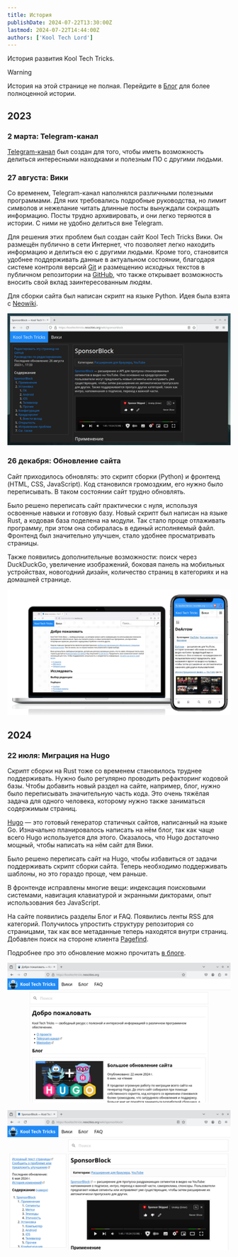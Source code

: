 ```yaml
---
title: История
publishDate: 2024-07-22T13:30:00Z
lastmod: 2024-07-22T14:44:00Z
authors: ['Kool Tech Lord']
---
```


История развития Kool Tech Tricks.

<!--more-->

> [!warning]
> История на этой странице не полная. Перейдите в
[Блог](https://blog.kooltechtricks.org/categories/updates) для более
полноценной истории.

## 2023

### 2 марта: Telegram-канал

[Telegram-канал](https://t.me/KoolTechTricks) был создан для того, чтобы иметь
возможность делиться интересными находками и полезным ПО с другими людьми.

### 27 августа: Вики

Со временем, Telegram-канал наполнялся различными полезными программами. Для
них требовались подробные руководства, но лимит символов и нежелание читать
длинные посты вынуждали сокращать информацию. Посты трудно архивировать, и они
легко теряются в истории. С ними не удобно делиться вне Telegram.

Для решения этих проблем был создан сайт Kool Tech Tricks Вики. Он размещён
публично в сети Интернет, что позволяет легко находить информацию и делиться
ею с другими людьми. Кроме того, становится удобнее поддерживать данные в
актуальном состоянии, благодаря системе контроля версий
[Git](https://git-scm.com) и размещению исходных текстов в публичном репозитории
на [GitHub](https://github.com/KoolTechTricks/content), что также открывает
возможность вносить свой вклад заинтересованным людям.

Для сборки сайта был написан скрипт на языке Python. Идея была взята с
[Neowiki](https://github.com/MineRobber9000/neowiki).

![Первая публичная версия сайта Kool Tech Tricks](first-website.png)

### 26 декабря: Обновление сайта

Сайт приходилось обновлять: это скрипт сборки (Python) и фронтенд (HTML, CSS,
JavaScript). Код становился громоздким, его нужно было переписывать. В таком
состоянии сайт трудно обновлять.

Было решено переписать сайт практически с нуля, используя освоенные навыки и
готовую базу. Новый скрипт был написан на языке Rust, а кодовая база поделена
на модули. Так стало проще отлаживать программу, при этом она собиралась в
единый исполняемый файл. Фронтенд был значительно улучшен, стало удобнее
просматривать страницы.

Также появились дополнительные возможности: поиск через DuckDuckGo, увеличение
изображений, боковая панель на мобильных устройствах, новогодний дизайн,
количество страниц в категориях и на домашней странице.

![Обновлённая версия сайта, собранная новым скриптом](second-website.png)

## 2024

### 22 июля: Миграция на Hugo

Скрипт сборки на Rust тоже со временем становилось труднее поддерживать.
Нужно было регулярно проводить рефакторинг кодовой базы. Чтобы добавить новый
раздел на сайте, например, блог, нужно было переписывать значительную часть
кода. Это очень тяжёлая задача для одного человека, которому нужно также
заниматься содержимым страниц.

[Hugo](https://gohugo.io) — это готовый генератор статичных сайтов, написанный
на языке Go. Изначально планировалось написать на нём блог, так как чаще всего
Hugo используется для этого. Оказалось, что Hugo достаточно мощный, чтобы
написать на нём сайт для Вики.

Было решено переписать сайт на Hugo, чтобы избавиться от задачи поддерживать
скрипт сборки сайта. Теперь необходимо поддерживать шаблоны, но это гораздо
проще, чем раньше.

В фронтенде исправлены многие вещи: индексация поисковыми системами, навигация
клавиатурой и экранными дикторами, опыт использования без JavaScript.

На сайте появились разделы Блог и FAQ. Появились ленты RSS для категорий.
Получилось упростить структуру репозитория со страницами, так как все метаданные
теперь находятся внутри страниц. Добавлен поиск на стороне клиента
[Pagefind](https://pagefind.app).

Подробнее про это обновление можно прочитать
[в блоге](/blog/2024/07/website-update).

![Новый сайт на Hugo — домашняя страница](hugo-1.png)

![Новый сайт на Hugo — Вики-страница Sponsorblock](hugo-2.png)
